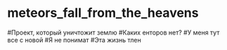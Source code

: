# meteors_fall_from_the_heavens
#Проект, который уничтожит землю
#Каких енторов нет?
#У меня тут все с новой
#Я не понимат
#Эта жизнь тлен
